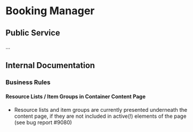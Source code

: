 # Booking Manager

## Public Service

...

## Internal Documentation

### Business Rules

#### Resource Lists / Item Groups in Container Content Page

- Resource lists and item groups are currently presented underneath the content page, if they are not included in active(!) elements of the page (see bug report #9080)

